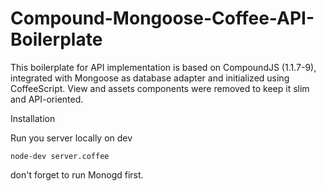 # Compound-Mongoose-Coffee-API-Boilerplate

This boilerplate for API implementation is based on CompoundJS (1.1.7-9), integrated with Mongoose as database adapter and initialized using CoffeeScript. View and assets components were removed to keep it slim and API-oriented.

Installation

Run you server locally on dev

`node-dev server.coffee`

don't forget to run Monogd first.